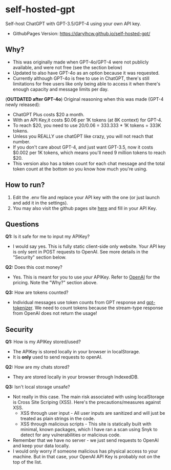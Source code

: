 # self-hosted-gpt
Self-host ChatGPT with GPT-3.5/GPT-4 using your own API key.
- GithubPages Version: https://darylhcw.github.io/self-hosted-gpt/


## Why?

- This was originally made when GPT-4o/GPT-4 were not publicly available, and were not free (see the section below)
- Updated to also have GPT-4o as an option because it was requested.
- Currently although GPT-4o is free to use in ChatGPT, there's still limitations for free users like only being able to access it when there's enough capacity and message limits per day.


(**OUTDATED after GPT-4o**) Original reasoning when this was made (GPT-4 newly released):
- ChatGPT Plus costs $20 a month.
- With an API Key,it costs $0.06 per 1K tokens (at 8K context) for GPT-4.
- To reach $20, you need to use $20/$0.06 = 333.333 * 1K tokens = 333K tokens.
- Unless you REALLY use chatGPT like crazy, you will not reach that number.
- If you don't care about GPT-4, and just want GPT-3.5, now it costs $0.002 per 1K tokens, which means you'll need 9 million tokens to reach $20.
- This version also has a token count for each chat message and the total token count at the bottom so you know how much you're using.

## How to run?
1)  Edit the .env file and replace your API key with the one (or just launch and add it in the settings).
2)  You may also visit the github pages site [here](https://darylhcw.github.io/self-hosted-gpt/) and fill in your API Key.


## Questions
**Q1:** Is it safe for me to input my APIKey?
 - I would say yes. This is fully static client-side only website. Your API key is only sent in POST requests to OpenAI. See more details in the "Security" section below.


**Q2:** Does this cost money?
- Yes. This is meant for you to use _your_ APIKey. Refer to [OpenAI](https://openai.com/pricing) for the pricing. Note the "Why?" section above.


**Q3:** How are tokens counted?
- Individual messages use token counts from GPT response and [gpt-tokenizer](https://www.npmjs.com/package/gpt-tokenizer).
We need to count tokens because the stream-type response from OpenAI does not return the usage!


## Security
**Q1:** How is my APIKey stored/used?
- The APIKey is stored locally in your browser in localStorage.
- It is **only** used to send requests to openAI.


**Q2:** How are my chats stored?
- They are stored locally in your browser through IndexedDB.


**Q3:** Isn't local storage unsafe? 
- Not really in this case. The main risk associated with using localStorage is Cross Site Scriping (XSS). Here's the precautions/measures against XSS.
  - XSS through user input - All user inputs are sanitized and will just be treated as plain strings in the code.
  - XSS through malicious scripts - This site is statically built with minimal, known packages, which I have ran a scan using Snyk to detect for any vulnerabilities or malicious code.
- Remember that we have no server - we just send requests to OpenAI and keep your data locally.
- I would only worry if someone malicious has physical access to your machine. But in that case, your OpenAI API Key is probably not on the top of the list.

